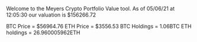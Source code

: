 Welcome to the Meyers Crypto Portfolio Value tool. 
As of 05/06/21 at 12:05:30 our valuation is $156266.72 

BTC Price = $56964.76
 ETH Price = $3556.53
BTC Holdings = 1.06BTC
 ETH holdings = 26.960005962ETH 
